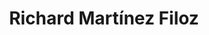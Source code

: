 ---
title: 'Richard Martínez Filoz'
description: 'Abogado'
contact: 'martinezfilozasociados@gmail.com'
image: ./Richard Martinez.webp
---